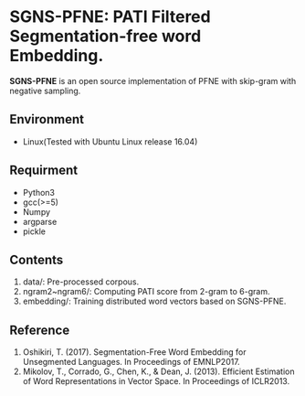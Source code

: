 # SGNS-PFNE: PATI Filtered Segmentation-free word Embedding.
**SGNS-PFNE** is an open source implementation of PFNE with skip-gram with negative sampling.

## Environment
  * Linux(Tested with Ubuntu Linux release 16.04)

## Requirment
  * Python3
  * gcc(>=5)
  * Numpy
  * argparse
  * pickle
  
## Contents
  1. data/: Pre-processed corpous.
  2. ngram2~ngram6/: Computing PATI score from 2-gram to 6-gram.
  3. embedding/: Training distributed word vectors based on SGNS-PFNE.
 
## Reference
  1. Oshikiri, T. (2017). Segmentation-Free Word Embedding for Unsegmented Languages. In Proceedings of EMNLP2017.
  2. Mikolov, T., Corrado, G., Chen, K., & Dean, J. (2013). Efficient Estimation of Word Representations in Vector Space. In Proceedings of ICLR2013.
